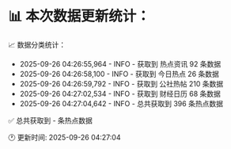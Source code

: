 📊 本次数据更新统计：
==========================

📈 数据分类统计：
- 2025-09-26 04:26:55,964 - INFO - 获取到 热点资讯 92 条数据
- 2025-09-26 04:26:58,100 - INFO - 获取到 今日热点 26 条数据
- 2025-09-26 04:26:59,792 - INFO - 获取到 公社热帖 210 条数据
- 2025-09-26 04:27:02,534 - INFO - 获取到 财经日历 68 条数据
- 2025-09-26 04:27:04,642 - INFO - 总共获取到 396 条热点数据

✅ 总共获取到 - 条热点数据

🕐 更新时间: 2025-09-26 04:27:04
